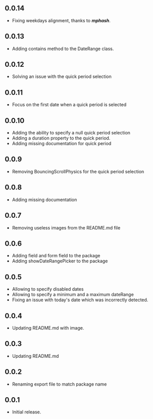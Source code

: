 ## 0.0.14

* Fixing weekdays alignment, thanks to **_mphash_**.

## 0.0.13

* Adding contains method to the DateRange class.

## 0.0.12

* Solving an issue with the quick period selection

## 0.0.11

* Focus on the first date when a quick period is selected


## 0.0.10

* Adding the ability to specify a null quick period selection
* Adding a duration property to the quick period.
* Adding missing documentation for quick period

## 0.0.9

* Removing BouncingScrollPhysics for the quick period selection

## 0.0.8

* Adding missing documentation

## 0.0.7

* Removing useless images from the README.md file

## 0.0.6

* Adding field and form field to the package
* Adding showDateRangePicker to the package

## 0.0.5

* Allowing to specify disabled dates
* Allowing to specify a minimum and a maximum dateRange
* Fixing an issue with today's date which was incorrectly detected.

## 0.0.4

* Updating README.md with image.

## 0.0.3

* Updating README.md 

## 0.0.2

* Renaming export file to match package name

## 0.0.1

* Initial release.
